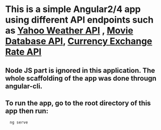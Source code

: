 # This is a simple Angular2/4 app using different API endpoints such as [Yahoo Weather API](https://developer.yahoo.com/weather) , [Movie Database API](www.theimdbapi.org), [Currency Exchange Rate API](www.api.fixer.io)

## Node JS part is ignored in this application. The whole scaffolding of the app was done througn angular-cli. 

## To run the app, go to the root directory of this app then run:

      ng serve 

